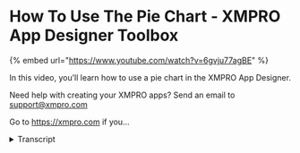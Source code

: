 # How To Use The Pie Chart - XMPRO App Designer Toolbox
{% embed url="https://www.youtube.com/watch?v=6gvju77agBE" %}



In this video, you’ll learn how to use a pie chart in the XMPRO App Designer.

Need help with creating your XMPRO apps? Send an email to support@xmpro.com

Go to https://xmpro.com if you...
<details>
<summary>Transcript</summary>In this video, you’ll learn how to use a pie chart in the XMPRO App Designer.

Need help with creating your XMPRO apps? Send an email to support@xmpro.com

Go to https://xmpro.com if you...
hi and welcome to another training video

from XM pro today we'll be looking at

how to use the pie chart component as a

prerequisite you should have already

gone through the video on how to create

and use data sources if not then I

recommend doing that first the pie chart

component can be found in the basic

block section in order for the pie chart

to display something you must assign it

a data source I have created one

previously and the data that it needs is

an argument field which is the name or

ID some unique field on on the data

source and the value field is the value

you want to display using the pie chart

so what this looks like

is this we've got Google Bing and

example

we have some appearance options but type

so it can be pie or donut the donut is a

round circle with an inner blank spot

the default inner radius is 0.8 but you

can change that to any number between

zero and one and this is what a doughnut

looks like

we have palette which is the colors that

are used so you need to choose a few

colors in here I'm going to go with red

and orange and yellow and what this does

is it changes the colors of the items in

the pie chart so we've got the red the

orange of the yellow if there are more

items than you have colors for it will

interpolate between the colors so if I

just had for example red and yellow it

would find the midpoint between these

two colors for the third option which is

what it's doing here

we also have the legend which is at the

bottom you could see the names of the

items so you can make this visible or

not and then you can align it top left

middle and right bottom left middle or

right let's go with top middle and then

it's also the tooltip and you can also

show a connecting line which will point

from the tooltip to the segment of the

pie chart so here we've moved the legend

up to the top and we have some tool tips

with connecting lines this has been how

to use the pie chart
</details>
